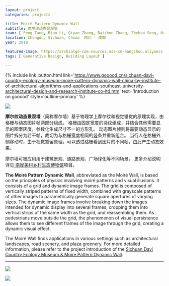 ```yaml
---
layout: project
categories: projects

title: Moiré Pattern Dynamic Wall
subtitle: 摩尔纹动态景观墙
team: [ Peng Tang, Biao Li, Qiyan Zhang, Baizhou Zhang, Zhehao Song, Haodong Wu, Zhenyu Hu ]
location: Chengdu, Sichuan, China  四川 · 成都
year: 2019

featured-image: https://archialgo-com-sources.oss-cn-hangzhou.aliyuncs.com/images/202406131522206.png
tags: [ Generative Design, Building Layout ]

---
```


{% include link_button.html link='https://www.gooood.cn/sichuan-dayi-country-ecology-museum-moire-pattern-dynamic-wall-china-by-institute-of-architectural-algorithms-and-applications-southeast-university-architectural-design-and-research-institute-co-ltd.htm' text='Introduction on gooood' style='outline-primary' %}

![](https://oss.gooood.cn/uploads/2020/12/016-Sichuan-Dayi-Country-Ecology-Museum-Moire-Pattern-Dynamic-Wall-China-by-Institute-of-Architectural-Algorithms-and-Applications-Southeast-University-Architectural-Design-and-Research-Institute-Co-Ltd-960x640.jpg)

**摩尔纹动态景观墙**（简称摩尔墙）基于物理学上摩尔纹和视觉错觉的原理实现，由格栅与动态图片帧两部分组成。
格栅由固定宽度的竖纹组成，并结合其他需要显示的图案灰度，参数化生成尺寸不一的方形孔。
动态图片帧则将需要动态显示的图片拆分为若干帧，裁切为与格栅宽度相同的竖条并重新组合。
当行人在格栅外侧移动时，由于视觉暂留原理，可以透过格栅看到图片的不同帧，由此产生动态效果。

摩尔墙可被应用用于建筑景观、道路景观、广场绿化等不同场景。
更多介绍说明详见<a href="https://www.gooood.cn/sichuan-dayi-country-ecology-museum-moire-pattern-dynamic-wall-china-by-institute-of-architectural-algorithms-and-applications-southeast-university-architectural-design-and-research-institute-co-ltd.htm" target="_blank">
南岸美村乡村生态博物馆</a>项目。

**The Moiré Pattern Dynamic Wall**, abbreviated as the Moiré Wall, is based on the principles of physics involving moiré
patterns and visual illusions. It consists of a grid and dynamic image frames.
The grid is composed of vertically striped patterns of fixed width, combined with grayscale patterns of other images to
parametrically generate square apertures of varying sizes.
The dynamic image frames involve breaking down the images intended for dynamic display into several frames, cropping
them into vertical strips of the same width as the grid, and reassembling them.
As pedestrians move outside the grid, the phenomenon of visual persistence allows them to see different frames of the
image through the grid, creating a dynamic visual effect.

The Moiré Wall finds applications in various settings such as architectural landscapes, road scenery, and plaza
greenery. For more detailed information, please refer to the project introduction of
the <a href="https://www.gooood.cn/sichuan-dayi-country-ecology-museum-moire-pattern-dynamic-wall-china-by-institute-of-architectural-algorithms-and-applications-southeast-university-architectural-design-and-research-institute-co-ltd.htm" target="_blank">
Sichuan Dayi Country Ecology Museum & Moire Pattern Dynamic Wall</a>.

---

![](https://oss.gooood.cn/uploads/2020/12/011-Sichuan-Dayi-Country-Ecology-Museum-Moire-Pattern-Dynamic-Wall-China-by-Institute-of-Architectural-Algorithms-and-Applications-Southeast-University-Architectural-Design-and-Research-Institute-Co-Ltd.gif)

![](https://archialgo-com-sources.oss-cn-hangzhou.aliyuncs.com/images/202406131522206.png)
